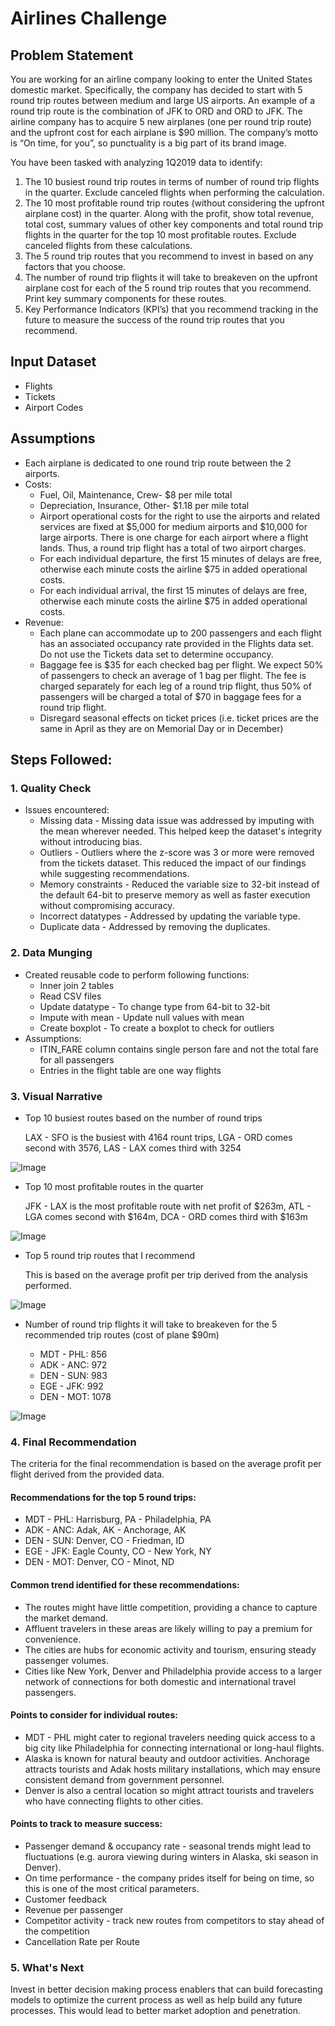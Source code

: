 

# Airlines Challenge

## Problem Statement

You are working for an airline company looking to enter the United States domestic market. Specifically, the company has decided to start with 5 round trip routes between medium and large US airports. An example of a round trip route is the combination of JFK to ORD and ORD to JFK. The airline company has to acquire 5 new airplanes (one per round trip route) and the upfront cost for each airplane is $90 million. The company’s motto is “On time, for you”, so punctuality is a big part of its brand image. 

You have been tasked with analyzing 1Q2019 data to identify:
 1. The 10 busiest round trip routes in terms of number of round trip flights in the quarter. Exclude canceled flights when performing the calculation.
 2. The 10 most profitable round trip routes (without considering the upfront airplane cost) in the quarter. Along with the profit, show total revenue, total cost, summary values of other key components and total round trip flights in the quarter for the top 10 most profitable routes. Exclude canceled flights from these calculations.
 3. The 5 round trip routes that you recommend to invest in based on any factors that you choose.
 4. The number of round trip flights it will take to breakeven on the upfront airplane cost for each of the 5 round trip routes that you recommend. Print key summary components for these routes.
 5. Key Performance Indicators (KPI’s) that you recommend tracking in the future to measure the success of the round trip routes that you recommend.

## Input Dataset

- Flights
- Tickets
- Airport Codes

## Assumptions

- Each airplane is dedicated to one round trip route between the 2 airports.
- Costs:
  - Fuel, Oil, Maintenance, Crew- $8 per mile total
  - Depreciation, Insurance, Other- $1.18 per mile total
  - Airport operational costs for the right to use the airports and related services are fixed at $5,000 for medium airports and $10,000 for large airports. There is one charge for each airport where a flight lands. Thus, a round trip flight has a total of two airport charges.
  - For each individual departure, the first 15 minutes of delays are free, otherwise each minute costs the airline $75 in added operational costs.
  - For each individual arrival, the first 15 minutes of delays are free, otherwise each minute costs the airline $75 in added operational costs.
- Revenue:
  - Each plane can accommodate up to 200 passengers and each flight has an associated occupancy rate provided in the Flights data set. Do not use the Tickets data set to determine occupancy.
  - Baggage fee is $35 for each checked bag per flight. We expect 50% of passengers to check an average of 1 bag per flight. The fee is charged separately for each leg of a round trip flight, thus 50% of passengers will be charged a total of $70 in baggage fees for a round trip flight.
  - Disregard seasonal effects on ticket prices (i.e. ticket prices are the same in April as they are on Memorial Day or in December)

## Steps Followed:

### 1. Quality Check

- Issues encountered:
  - Missing data - Missing data issue was addressed by imputing with the mean wherever needed. This helped keep the dataset's integrity without introducing bias. 
  - Outliers - Outliers where the z-score was 3 or more were removed from the tickets dataset. This reduced the impact of our findings while suggesting recommendations.
  - Memory constraints - Reduced the variable size to 32-bit instead of the default 64-bit to preserve memory as well as faster execution without compromising accuracy.
  - Incorrect datatypes - Addressed by updating the variable type.
  - Duplicate data - Addressed by removing the duplicates.

### 2. Data Munging

- Created reusable code to perform following functions:
  - Inner join 2 tables
  - Read CSV files
  - Update datatype - To change type from 64-bit to 32-bit
  - Impute with mean - Update null values with mean
  - Create boxplot - To create a boxplot to check for outliers
- Assumptions:
  - ITIN_FARE column contains single person fare and not the total fare for all passengers
  - Entries in the flight table are one way flights
    
### 3. Visual Narrative

- Top 10 busiest routes based on the number of round trips

  LAX - SFO is the busiest with 4164 rount trips, LGA - ORD comes second with 3576, LAS - LAX comes third with 3254
  
![Image](https://github.com/user-attachments/assets/d2435623-e41b-401a-a32c-ac75f2953a92)

- Top 10 most profitable routes in the quarter
  
  JFK - LAX is the most profitable route with net profit of $263m, ATL - LGA comes second with $164m, DCA - ORD comes third with $163m
  
![Image](https://github.com/user-attachments/assets/f23492b7-66a2-42e4-855c-ba8fcfd953e7)

- Top 5 round trip routes that I recommend

  This is based on the average profit per trip derived from the analysis performed.

![Image](https://github.com/user-attachments/assets/5930e3e5-ba57-4b88-8c8a-f5b0bdaf9f8b)

- Number of round trip flights it will take to breakeven for the 5 recommended trip routes (cost of plane $90m)
  
  - MDT - PHL: 856
  - ADK - ANC: 972
  - DEN - SUN: 983
  - EGE - JFK: 992
  - DEN - MOT: 1078
 
![Image](https://github.com/user-attachments/assets/dd921cd0-7b86-4897-932b-bca5d4e3e99e)

### 4. Final Recommendation

The criteria for the final recommendation is based on the average profit per flight derived from the provided data. 

#### Recommendations for the top 5 round trips:
  - MDT - PHL: Harrisburg, PA - Philadelphia, PA
  - ADK - ANC: Adak, AK - Anchorage, AK
  - DEN - SUN: Denver, CO - Friedman, ID
  - EGE - JFK: Eagle County, CO - New York, NY
  - DEN - MOT: Denver, CO - Minot, ND

 #### Common trend identified for these recommendations:
 - The routes might have little competition, providing a chance to capture the market demand.
 - Affluent travelers in these areas are likely willing to pay a premium for convenience.
 - The cities are hubs for economic activity and tourism, ensuring steady passenger volumes.
 - Cities like New York, Denver and Philadelphia provide access to a larger network of connections for both domestic and international travel passengers.

#### Points to consider for individual routes:
- MDT - PHL might cater to regional travelers needing quick access to a big city like Philadelphia for connecting international or long-haul flights.
- Alaska is known for natural beauty and outdoor activities. Anchorage attracts tourists and Adak hosts military installations, which may ensure consistent demand from government personnel.
- Denver is also a central location so might attract tourists and travelers who have connecting flights to other cities.

#### Points to track to measure success:
  - Passenger demand & occupancy rate - seasonal trends might lead to fluctuations (e.g. aurora viewing during winters in Alaska, ski season in Denver).
  - On time performance - the company prides itself for being on time, so this is one of the most critical parameters.
  - Customer feedback
  - Revenue per passenger
  - Competitor activity - track new routes from competitors to stay ahead of the competition
  - Cancellation Rate per Route
 
### 5. What's Next
Invest in better decision making process enablers that can build forecasting models to optimize the current process as well as help build any future processes. This would lead to better market adoption and penetration. 
